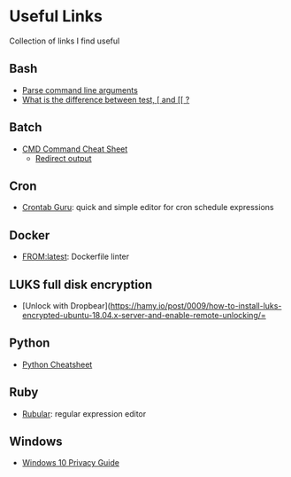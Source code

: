 # Useful Links
Collection of links I find useful

## Bash
* [Parse command line arguments](https://stackoverflow.com/a/14203146/4446318)
* [What is the difference between test, \[ and \[\[ ?](https://mywiki.wooledge.org/BashFAQ/031)

## Batch
* [CMD Command Cheat Sheet](https://ss64.com/nt/)
  * [Redirect output](https://ss64.com/nt/syntax-redirection.html)

## Cron
* [Crontab Guru](https://crontab.guru/): quick and simple editor for cron schedule expressions

## Docker
* [FROM:latest](https://www.fromlatest.io): Dockerfile linter

## LUKS full disk encryption
* [Unlock with Dropbear](https://hamy.io/post/0009/how-to-install-luks-encrypted-ubuntu-18.04.x-server-and-enable-remote-unlocking/=

## Python
* [Python Cheatsheet](https://gto76.github.io/python-cheatsheet/)

## Ruby
* [Rubular](http://rubular.com): regular expression editor

## Windows
* [Windows 10 Privacy Guide](https://fdossena.com/?p=w10debotnet/index_1803.frag)
